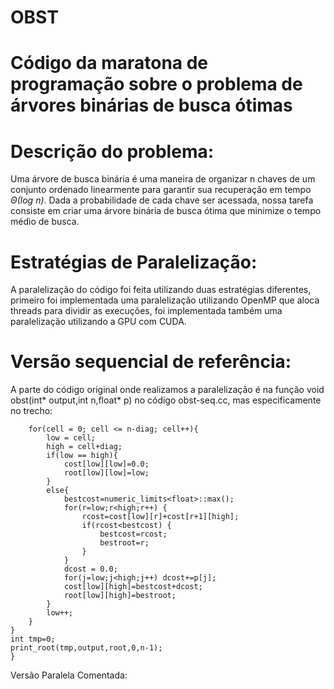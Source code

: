 # OBST
# Código da maratona de programação sobre o problema de árvores binárias de busca ótimas
# Descrição do problema:
  Uma árvore de busca binária é uma maneira de organizar n chaves de um conjunto ordenado linearmente para garantir sua recuperação em tempo *Θ(log n)*. Dada a probabilidade de cada chave ser acessada, nossa tarefa consiste em criar uma árvore binária de busca ótima que minimize o tempo médio de busca.
# Estratégias de Paralelização:
  A paralelização do código foi feita utilizando duas estratégias diferentes, primeiro foi implementada uma paralelização utilizando OpenMP que aloca threads para dividir as execuções, foi implementada também uma paralelização utilizando a GPU com CUDA.
# Versão sequencial de referência:
  A parte do código original onde realizamos a paralelização é na função void obst(int* output,int n,float* p) no código obst-seq.cc, mas especificamente no trecho:  
```for(diag = 0; diag <= n; diag++){
    for(cell = 0; cell <= n-diag; cell++){
        low = cell;
        high = cell+diag;
        if(low == high){
            cost[low][low]=0.0;
            root[low][low]=low;
        }
        else{
            bestcost=numeric_limits<float>::max();
            for(r=low;r<high;r++) {
                rcost=cost[low][r]+cost[r+1][high];
                if(rcost<bestcost) {
                    bestcost=rcost;
                    bestroot=r;
                }
            }
            dcost = 0.0;
            for(j=low;j<high;j++) dcost+=p[j];
            cost[low][high]=bestcost+dcost;
            root[low][high]=bestroot;
        }
        low++;
    }      
}
int tmp=0;
print_root(tmp,output,root,0,n-1);
}
```
Versão Paralela Comentada:
  
